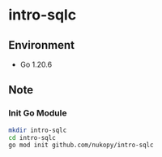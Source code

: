 # intro-sqlc

## Environment

- Go 1.20.6

## Note

### Init Go Module

```sh
mkdir intro-sqlc
cd intro-sqlc
go mod init github.com/nukopy/intro-sqlc
```
